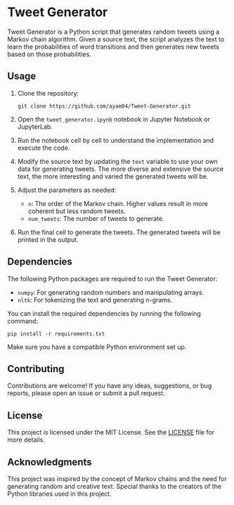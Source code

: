 # Tweet Generator

Tweet Generator is a Python script that generates random tweets using a Markov chain algorithm. Given a source text, the script analyzes the text to learn the probabilities of word transitions and then generates new tweets based on those probabilities.

## Usage

1. Clone the repository:
   ```
   git clone https://github.com/ayam04/Tweet-Generator.git
   ```

2. Open the `tweet_generator.ipynb` notebook in Jupyter Notebook or JupyterLab.

3. Run the notebook cell by cell to understand the implementation and execute the code.

4. Modify the source text by updating the `text` variable to use your own data for generating tweets. The more diverse and extensive the source text, the more interesting and varied the generated tweets will be.

5. Adjust the parameters as needed:
   - `n`: The order of the Markov chain. Higher values result in more coherent but less random tweets.
   - `num_tweets`: The number of tweets to generate.

6. Run the final cell to generate the tweets. The generated tweets will be printed in the output.

## Dependencies

The following Python packages are required to run the Tweet Generator:

- `numpy`: For generating random numbers and manipulating arrays.
- `nltk`: For tokenizing the text and generating n-grams.

You can install the required dependencies by running the following command:

```
pip install -r requirements.txt
```

Make sure you have a compatible Python environment set up.

## Contributing

Contributions are welcome! If you have any ideas, suggestions, or bug reports, please open an issue or submit a pull request.

## License

This project is licensed under the MIT License. See the [LICENSE](https://github.com/ayam04/Tweet-Generator/blob/main/LICENSE) file for more details.

## Acknowledgments

This project was inspired by the concept of Markov chains and the need for generating random and creative text. Special thanks to the creators of the Python libraries used in this project.
